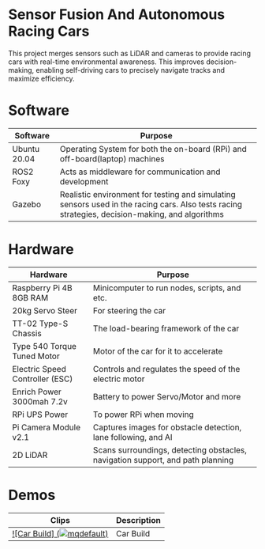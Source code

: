 # Sensor Fusion And Autonomous Racing Cars

This project merges sensors such as LiDAR and cameras to provide racing cars with real-time environmental awareness. This improves decision-making, enabling self-driving cars to precisely navigate tracks and maximize efficiency.

# Software
| Software  | Purpose |
| ------------- | ------------- 
| Ubuntu 20.04  | Operating System for both the on-board (RPi) and off-board(laptop) machines  |
| ROS2 Foxy  |  Acts as middleware for communication and development |
| Gazebo  |  Realistic environment for testing and simulating sensors used in the racing cars. Also tests racing strategies, decision-making, and algorithms |

# Hardware
| Hardware  | Purpose |
| ------------- |------------- |
| Raspberry Pi 4B 8GB RAM  | Minicomputer to run nodes, scripts, and etc. |
| 20kg Servo Steer  | For steering the car |
| TT-02 Type-S Chassis  | The load-bearing framework of the car |
| Type 540 Torque Tuned Motor  | Motor of the car for it to accelerate |
| Electric Speed Controller (ESC)  | Controls and regulates the speed of the electric motor |
| Enrich Power 3000mah 7.2v  | Battery to power Servo/Motor and more |
| RPi UPS Power  | To power RPi when moving |
| Pi Camera Module v2.1  | Captures images for obstacle detection, lane following, and AI |
| 2D LiDAR  | Scans surroundings, detecting obstacles, navigation support, and path planning |

# Demos
| Clips  | Description |
| ------------- | ------------- |
| [![Car Build] (![mqdefault](https://github.com/AdamSadek/Sensor-Fusion-And-Autonomous-Racing-Cars/assets/33073174/81bc9811-0c74-4377-8aef-1f853f246a00))](https://youtu.be/HKNmzNzHUgk "RC Car build - draft")  | Car Build |
